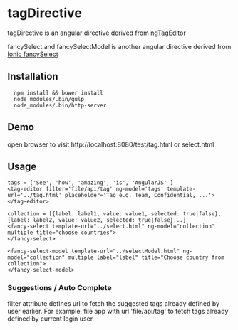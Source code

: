 # tagDirective
tagDirective is an angular directive derived from [ngTagEditor](https://github.com/varyoo/ngTagEditor/blob/master/test.html)

fancySelect and fancySelectModel is another angular directive derived from [Ionic fancySelect](http://codepen.io/mhartington/pen/CImqy)

## Installation
```
  npm install && bower install
  node_modules/.bin/gulp
  node_modules/.bin/http-server
```

## Demo
open browser to visit http://localhost:8080/test/tag.html or select.html


## Usage
```
tags = ['See', 'how', 'amazing', 'is', 'AngularJS' ]
<tag-editor filter='file/api/tag' ng-model='tags' template-url='../tag.html' placeholder='Tag e.g. Team, Confidential, ...'></tag-editor>

collection = [{label: label1, value: value1, selected: true|false}, {label: label2, value: value2, selected: true|false}...]
<fancy-select template-url="../select.html" ng-model="collection" multiple title="choose countries">
</fancy-select>

<fancy-select-model template-url="../selectModel.html" ng-model="collection" multiple label="label" title="Choose country from collection">
</fancy-select-model>
```

### Suggestions / Auto Complete
filter attribute defines url to fetch the suggested tags already defined by user earlier. For example, file app with url 'file/api/tag' to fetch tags already defined by current login user. 